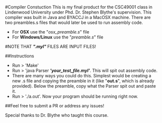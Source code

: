 #Compiler Constuction
This is my final product for the CSC49001 class in Lindenwood University under Phd. Dr. Stephen Blythe's supervision.
This compiler was built in Java and BYACCJ in a MacOSX machine. There are two preambles.s files that would later be used to run assembly code.
 
* For **OSX** use the "*osx_preamble.s*" file 
* For **Windows/Linux** use the "*preamble.s*" file

#NOTE THAT **_".myl"_** FILES ARE INPUT FILES!

##Instructions
- Run > 'Make'
- Run > 'java Parser **_'your_test_file.myl'_**. This will spit out assembly code.
- There are many ways you could do this. Simplest would be creating a new .s file and copying the preamble in it (like "**out.s**", which is already provided). Below the preamble, copy what the Parser spit out and paste it.
- Run > './a.out'. Now your program should be running right now.

##Feel free to submit a PR or address any issues!

Special thanks to Dr. Blythe who taught this course.

